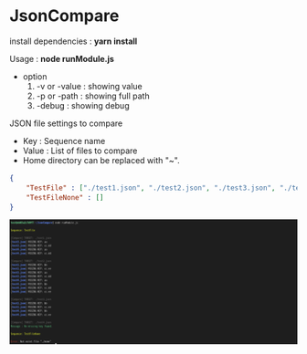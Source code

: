 # JsonCompare

install dependencies : **yarn install**

Usage : **node runModule.js**

- option   
  1.  -v or -value : showing value 
  2.  -p or -path : showing full path
  3.  -debug : showing debug
   

JSON file settings to compare
- Key : Sequence name
- Value : List of files to compare
- Home directory can be replaced with "~".
  
```json
{
    "TestFile" : ["./test1.json", "./test2.json", "./test3.json", "./test4.json"],
    "TestFileNone" : []
}
```

![](./static/example.png)

